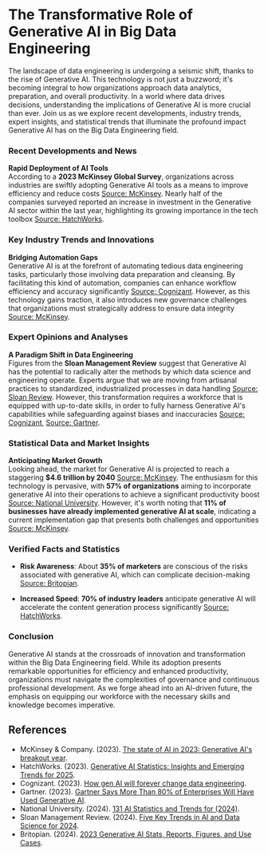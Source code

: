 # The Transformative Role of Generative AI in Big Data Engineering

The landscape of data engineering is undergoing a seismic shift, thanks to the rise of Generative AI. This technology is not just a buzzword; it's becoming integral to how organizations approach data analytics, preparation, and overall productivity. In a world where data drives decisions, understanding the implications of Generative AI is more crucial than ever. Join us as we explore recent developments, industry trends, expert insights, and statistical trends that illuminate the profound impact Generative AI has on the Big Data Engineering field.

### Recent Developments and News

**Rapid Deployment of AI Tools**  
According to a **2023 McKinsey Global Survey**, organizations across industries are swiftly adopting Generative AI tools as a means to improve efficiency and reduce costs [Source: McKinsey](https://www.mckinsey.com/capabilities/quantumblack/our-insights/the-state-of-ai-in-2023-generative-ais-breakout-year). Nearly half of the companies surveyed reported an increase in investment in the Generative AI sector within the last year, highlighting its growing importance in the tech toolbox [Source: HatchWorks](https://hatchworks.com/blog/gen-ai/generative-ai-statistics/).

### Key Industry Trends and Innovations

**Bridging Automation Gaps**  
Generative AI is at the forefront of automating tedious data engineering tasks, particularly those involving data preparation and cleansing. By facilitating this kind of automation, companies can enhance workflow efficiency and accuracy significantly [Source: Cognizant](https://www.cognizant.com/us/en/insights/insights-blog/how-gen-ai-will-forever-change-data-engineering-wf1807301). However, as this technology gains traction, it also introduces new governance challenges that organizations must strategically address to ensure data integrity [Source: McKinsey](https://www.mckinsey.com/capabilities/quantumblack/our-insights/the-state-of-ai-in-2023-generative-ais-breakout-year).

### Expert Opinions and Analyses

**A Paradigm Shift in Data Engineering**  
Figures from the **Sloan Management Review** suggest that Generative AI has the potential to radically alter the methods by which data science and engineering operate. Experts argue that we are moving from artisanal practices to standardized, industrialized processes in data handling [Source: Sloan Review](https://sloanreview.mit.edu/article/five-key-trends-in-ai-and-data-science-for-2024/). However, this transformation requires a workforce that is equipped with up-to-date skills, in order to fully harness Generative AI's capabilities while safeguarding against biases and inaccuracies [Source: Cognizant](https://www.cognizant.com/us/en/insights/insights-blog/how-gen-ai-will-forever-change-data-engineering-wf1807301), [Source: Gartner](https://www.gartner.com/en/newsroom/press-releases/2023-10-11-gartner-says-more-than-80-percent-of-enterprises-will-have-used-generative-ai-apis-or-deployed-generative-ai-enabled-applications-by-2026).

### Statistical Data and Market Insights

**Anticipating Market Growth**  
Looking ahead, the market for Generative AI is projected to reach a staggering **$4.6 trillion by 2040** [Source: McKinsey](https://www.mckinsey.com/capabilities/quantumblack/our-insights/the-state-of-ai-in-2023-generative-ais-breakout-year). The enthusiasm for this technology is pervasive, with **57% of organizations** aiming to incorporate generative AI into their operations to achieve a significant productivity boost [Source: National University](https://www.nu.edu/blog/ai-statistics-trends/). However, it's worth noting that **11% of businesses have already implemented generative AI at scale**, indicating a current implementation gap that presents both challenges and opportunities [Source: McKinsey](https://www.mckinsey.com/capabilities/quantumblack/our-insights/the-state-of-ai-in-2023-generative-ais-breakout-year).

### Verified Facts and Statistics

- **Risk Awareness**: About **35% of marketers** are conscious of the risks associated with generative AI, which can complicate decision-making [Source: Britopian](https://www.britopian.com/data/generative-ai-stats/).
  
- **Increased Speed**: **70% of industry leaders** anticipate generative AI will accelerate the content generation process significantly [Source: HatchWorks](https://hatchworks.com/blog/gen-ai/generative-ai-statistics/).

### Conclusion

Generative AI stands at the crossroads of innovation and transformation within the Big Data Engineering field. While its adoption presents remarkable opportunities for efficiency and enhanced productivity, organizations must navigate the complexities of governance and continuous professional development. As we forge ahead into an AI-driven future, the emphasis on equipping our workforce with the necessary skills and knowledge becomes imperative.

## References
- McKinsey & Company. (2023). [The state of AI in 2023: Generative AI's breakout year](https://www.mckinsey.com/capabilities/quantumblack/our-insights/the-state-of-ai-in-2023-generative-ais-breakout-year).
- HatchWorks. (2023). [Generative AI Statistics: Insights and Emerging Trends for 2025](https://hatchworks.com/blog/gen-ai/generative-ai-statistics/).
- Cognizant. (2023). [How gen AI will forever change data engineering](https://www.cognizant.com/us/en/insights/insights-blog/how-gen-ai-will-forever-change-data-engineering-wf1807301).
- Gartner. (2023). [Gartner Says More Than 80% of Enterprises Will Have Used Generative AI](https://www.gartner.com/en/newsroom/press-releases/2023-10-11-gartner-says-more-than-80-percent-of-enterprises-will-have-used-generative-ai-apis-or-deployed-generative-ai-enabled-applications-by-2026).
- National University. (2024). [131 AI Statistics and Trends for (2024)](https://www.nu.edu/blog/ai-statistics-trends/).
- Sloan Management Review. (2024). [Five Key Trends in AI and Data Science for 2024](https://sloanreview.mit.edu/article/five-key-trends-in-ai-and-data-science-for-2024/).
- Britopian. (2024). [2023 Generative AI Stats, Reports, Figures, and Use Cases](https://www.britopian.com/data/generative-ai-stats/).